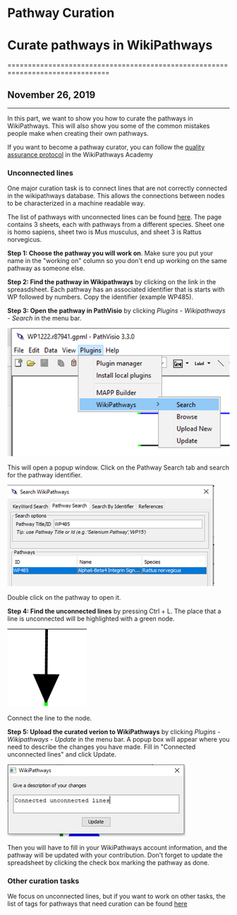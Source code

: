 # Pathway Curation
# Curate pathways in WikiPathways
===============================================================================
## November 26, 2019
---------------------------------------------------------------------------------------------------

In this part, we want to show you how to curate the pathways in WikiPathways. This will also show you some of the common mistakes people 
make when creating their own pathways.

If you want to become a pathway curator, you can follow the [quality assurance protocol](https://wikipathways.github.io/academy/qaprotocol.html) in the WikiPathways Academy


### Unconnected lines

One major curation task is to connect lines that are not correctly connected in the wikipathways database. This allows the connections between 
nodes to be characterized in a machine readable way.

The list of pathways with unconnected lines can be found [here](https://docs.google.com/spreadsheets/d/1HE8Rj6yEbhcMokph25Bmk3utpZ2ezCAZxRsFgEwtHVU/edit?usp=sharing). The page contains 3 sheets, each with pathways from a different species.
Sheet one is homo sapiens, sheet two is Mus musculus, and sheet 3 is Rattus norvegicus.

**Step 1: Choose the pathway you will work on**. Make sure you put your name in the "working on" column so you don't end up working on 
the same pathway as someone else.

**Step 2: Find the pathway in Wikipathways** by clicking on the link in the spreasdsheet. Each pathway has an associated identifier that is
starts with WP followed by numbers. Copy the identifier (example WP485).

**Step 3: Open the pathway in PathVisio** by clicking *Plugins* - *Wikipathways* - *Search* in the menu bar.

![Figure 1](https://github.com/LaurenDupuis/EJP-RD_Helis_Academy/blob/master/tutorials/figures/Picture1.png)

This will open a popup window. Click on the Pathway Search tab and search for the pathway identifier.

![Figure 2](https://github.com/LaurenDupuis/EJP-RD_Helis_Academy/blob/master/tutorials/figures/Picture2.png)

Double click on the pathway to open it. 

**Step 4: Find the unconnected lines** by pressing Ctrl + L. The place that a line is unconnected will be highlighted with a green node.

![Figure 3](https://github.com/LaurenDupuis/EJP-RD_Helis_Academy/blob/master/tutorials/figures/Picture2and1.png)

Connect the line to the node.

**Step 5: Upload the curated verion to WikiPathways** by clicking *Plugins* - *Wikipathways* - *Update* in the menu bar. A popup box 
will appear where you need to describe the changes you have made. Fill in "Connected unconnected lines" and click Update.

![Figure 4](https://github.com/LaurenDupuis/EJP-RD_Helis_Academy/blob/master/tutorials/figures/Picture3.png)

Then you will have to fill in your WikiPathways account information, and the pathway will be updated with your contribution. Don't forget 
to update the spreadsheet by clicking the check box marking the pathway as done.


### Other curation tasks

We focus on unconnected lines, but if you want to work on other tasks, the list of tags for pathways that need curation can be found [here](https://www.wikipathways.org/index.php/Special:CurationTags)


